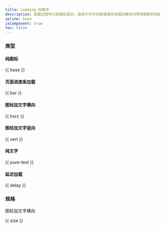 ```yaml
---
title: Loading 加载中
description: 加载过程中只有图标显示。适用于打开页面或操作完成后模块内等待刷新的加载场景。
spline: base
isComponent: true
toc: false
---
```


### 类型

#### 纯图标

{{ base }}

#### 页面进度条加载

{{ bar }}

#### 图标加文字横向

{{ horz }}

#### 图标加文字竖向

{{ vert }}

#### 纯文字

{{ pure-text }}

#### 延迟加载

{{ delay }}

### 规格

图标加文字横向

{{ size }}


